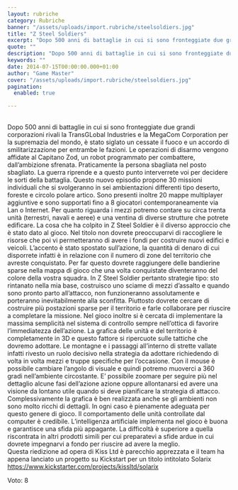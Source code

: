 ```yaml
---
layout: rubriche
category: Rubriche
banner: "/assets/uploads/import.rubriche/steelsoldiers.jpg"
title: "Z Steel Soldiers"
excerpt: "Dopo 500 anni di battaglie in cui si sono fronteggiate due grandi corporazioni rivali la TransGLobal Industries e la MegaCom Corporation per la supremazia del mondo, è stato siglato un cessate il fuoco e un accordo di smilitarizzazione per entrambe le fazioni. Le operazioni di disarmo vengono affidate al Capitano Zod, un robot programmato per [&hellip"
quote: ""
description: "Dopo 500 anni di battaglie in cui si sono fronteggiate due grandi corporazioni rivali la TransGLobal Industries e la MegaCom Corporation per la supremazia del mondo, è stato siglato un cessate il fuoco e un accordo di smilitarizzazione per entrambe le fazioni. Le operazioni di disarmo vengono affidate al Capitano Zod, un robot programmato per [&hellip"
keywords: ""
date: 2014-07-15T00:00:00.000+01:00
author: "Game Master"
cover: "/assets/uploads/import.rubriche/steelsoldiers.jpg"
pagination:
  enabled: true

---
```


[](https://hotmc.com/wp-content/uploads/2014/07/steelsoldiers.jpg)  
Dopo 500 anni di battaglie in cui si sono fronteggiate due grandi corporazioni rivali la TransGLobal Industries e la MegaCom Corporation per la supremazia del mondo, è stato siglato un cessate il fuoco e un accordo di smilitarizzazione per entrambe le fazioni. Le operazioni di disarmo vengono affidate al Capitano Zod, un robot programmato per combattere, dall’ambizione sfrenata. Praticamente la persona sbagliata nel posto sbagliato. La guerra riprende e a questo punto interverrete voi per decidere le sorti della battaglia. Questo nuovo episodio propone 30 missioni individuali che si svolgeranno in sei ambientazioni differenti tipo deserto, foreste e circolo polare artico. Sono presenti inoltre 20 mappe multiplayer aggiuntive e sono supportati fino a 8 giocatori contemporaneamente via Lan o Internet. Per quanto riguarda i mezzi potremo contare su circa trenta unità (terrestri, navali e aeree) e una ventina di diverse strutture che potrete edificare. La cosa che ha colpito in Z Steel Soldier è il diverso approccio che è stato dato al gioco. Nel titolo non dovrete preoccuparvi di raccogliere le risorse che poi vi permetteranno di avere i fondi per costruire nuovi edifici e veicoli. L’accento è stato spostato sull’azione, la quantità di denaro di cui disporrete infatti è in relazione con il numero di zone del territorio che avreste conquistato. Per far questo dovrete raggiungere delle bandierine sparse nella mappa di gioco che una volta conquistate diventeranno del colore della vostra squadra. In Z Steel Soldier pertanto strategie tipo: sto rintanato nella mia base, costruisco uno sciame di mezzi d’assalto e quando sono pronto parto all’attacco, non funzioneranno assolutamente e porteranno inevitabilmente alla sconfitta. Piuttosto dovrete cercare di costruire più postazioni sparse per il territorio e farle collaborare per riuscire a completare la missione. Nel gioco inoltre si è cercata di implementare la massima semplicità nel sistema di controllo sempre nell’ottica di favorire l’immediatezza dell’azione. La grafica delle unità e del territorio è completamente in 3D e questo fattore si ripercuote sulle tattiche che dovremo adottare. Le montagne e i passaggi all’interno di strette vallate infatti rivesto un ruolo decisivo nella strategia da adottare richiedendo di volta in volta mezzi e truppe specifiche per l’occasione. Con il mouse è possibile cambiare l’angolo di visuale e quindi potremo muoverci a 360 gradi nell’ambiente circostante. E’ possibile zoomare per seguire più nel dettaglio alcune fasi dell’azione azione oppure allontanarsi ed avere una visione da lontano utile quando si deve pianificare la strategia di attacco. Complessivamente la grafica è ben realizzata anche se gli ambienti non sono molto ricchi di dettagli. In ogni caso è pienamente adeguata per questo genere di gioco. Il comportamento delle unità controllate dal computer è credibile. L’intelligenza artificiale implementa nel gioco è buona e garantisce una sfida più appagante. La difficoltà è superiore a quella riscontrata in altri prodotti simili per cui preparatevi a sfide ardue in cui dovrete impegnarvi a fondo per riuscire ad avere la meglio.  
Questa riedizione ad opera di Kiss Ltd è parecchio apprezzata e il team ha appena lanciato un progetto su Kickstart per un titolo intitolato Solarix https://www.kickstarter.com/projects/kissltd/solarix

Voto: 8